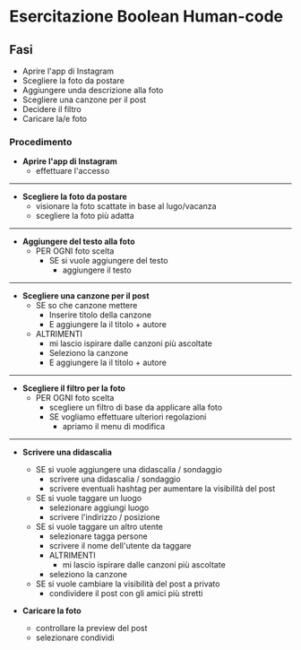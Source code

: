 # Esercitazione Boolean Human-code

## Fasi
- Aprire l'app di Instagram
- Scegliere la foto da postare
- Aggiungere unda descrizione alla foto
- Scegliere una canzone per il post
- Decidere  il filtro
- Caricare la/e foto

### Procedimento
- **Aprire l'app di Instagram**
    - effettuare l'accesso
---
    
- **Scegliere la foto da postare**
    - visionare la foto scattate in base al lugo/vacanza
    - scegliere la foto più adatta
---

- **Aggiungere del testo alla foto**
    - PER OGNI foto scelta
        - SE si vuole aggiungere del testo
            - aggiungere il testo
---

- **Scegliere una canzone per il post**
    - SE so che canzone mettere
        - Inserire titolo della canzone
        - E aggiungere la il titolo + autore
    - ALTRIMENTI
        - mi lascio ispirare dalle canzoni più ascoltate
        - Seleziono la canzone
        - E aggiungere la il titolo + autore
---

- **Scegliere il filtro per la foto**
    - PER OGNI foto scelta
        - scegliere un filtro di base da applicare alla foto
        - SE vogliamo effettuare ulteriori regolazioni
            - apriamo il menu di modifica
---

- **Scrivere una didascalia**
    - SE si vuole aggiungere una didascalia / sondaggio
        - scrivere una didascalia / sondaggio
        - scrivere eventuali hashtag per aumentare la visibilità del post
    - SE si vuole taggare un luogo
        - selezionare aggiungi luogo
        - scrivere l'indirizzo / posizione
    - SE si vuole taggare un altro utente
        - selezionare tagga persone
        - scrivere il nome dell'utente da taggare
        - ALTRIMENTI
            - mi lascio ispirare dalle canzoni più ascoltate
        - seleziono la canzone
    - SE si vuole cambiare la visibilità del post a privato
        - condividere il post con gli amici più stretti

- **Caricare la foto**
    - controllare la preview del post
    - selezionare condividi